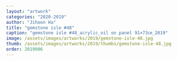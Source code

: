 ```yaml
---
layout: "artwork"
categories: "2020-2019"
author: "Jihoon Ha"
title: "gemstone isle #48"
caption: "gemstone isle #48_acrylic_oil on panel 91×73㎝_2019"
image: /assets/images/artworks/2019/gemstone-isle-48.jpg
thumb: /assets/images/artworks/2019/thumbs/gemstone-isle-48.jpg
order: 2019006
---
```

